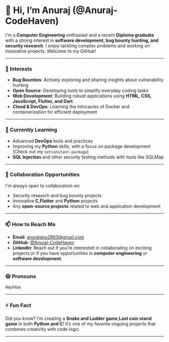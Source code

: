 # 👋 Hi, I’m Anuraj (@Anuraj-CodeHaven)

I'm a **Computer Engineering** enthusiast and a recent **Diploma graduate** with a strong interest in **software development, bug bounty hunting, and security research**. I enjoy tackling complex problems and working on innovative projects. Welcome to my GitHub!

---

### 👀 Interests
- **Bug Bounties**: Actively exploring and sharing insights about vulnerability hunting
- **Open Source**: Developing tools to simplify everyday coding tasks
- **Web Development**: Building robust applications using **HTML, CSS, JavaScript, Flutter, and Dart**
- **Cloud & DevOps**: Learning the intricacies of Docker and containerization for efficient deployment

---

### 🌱 Currently Learning
- Advanced **DevOps** tools and practices
- Improving my **Python** skills, with a focus on package development (Check out my `setconstant-package`)
- **SQL Injection** and other security testing methods with tools like SQLMap

---

### 💞️ Collaboration Opportunities
I'm always open to collaboration on:
- Security research and bug bounty projects
- Innovative **C**,**Flutter** and **Python** projects
- Any **open-source projects** related to web and application development

---

### 📫 How to Reach Me
- **Email**: [anurajanu2883@gmail.com](mailto:anurajanu2883@gmail.com)
- **GitHub**: [@Anuraj-CodeHaven](https://github.com/anuraj-codehaven)
- **LinkedIn**: Reach out if you’re interested in collaborating on exciting projects or if you have opportunities in **computer engineering** or **software development**.

---

### 😄 Pronouns
He/Him

---

### ⚡ Fun Fact
Did you know? I’m creating a **Snake and Ladder game**,**Last coin stand game** in both **Python and C**! It’s one of my favorite ongoing projects that combines creativity with code logic.

---

<!---
Anuraj-CodeHaven/Anuraj-CodeHaven is a ✨ special ✨ repository because its `README.md` (this file) appears on your GitHub profile.
You can click the Preview link to take a look at your changes.
--->
